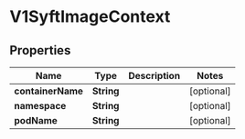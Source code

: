 # V1SyftImageContext

## Properties
Name | Type | Description | Notes
------------ | ------------- | ------------- | -------------
**containerName** | **String** |  |  [optional]
**namespace** | **String** |  |  [optional]
**podName** | **String** |  |  [optional]
